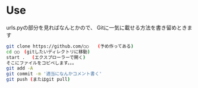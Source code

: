 # Use
urls.pyの部分を見ればなんとかので、
Gitに一気に載せる方法を書き留めときます

```bash
git clone https://github.com/○○　　(予め作ってある)
cd ○○　(gitしたいディレクトリに移動)
start . 　(エクスプローラーで開く)
そこにファイルをコピペします。。。
git add -A
git commit -m '適当になんかコメント書く'
git push (またはgit pull)
```
